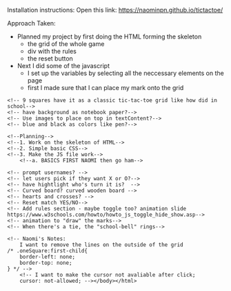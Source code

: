 Installation instructions: 
Open this link: https://naominpn.github.io/tictactoe/

Approach Taken:
- Planned my project by first doing the HTML forming the skeleton
    - the grid of the whole game
    - div with the rules
    - the reset button
- Next I did some of the javascript
    - I set up the variables by selecting all the neccessary elements on the page
    - first I made sure that I can place my mark onto the grid



<!--Tic Tac Toe-->
    <!-- 9 squares have it as a classic tic-tac-toe grid like how did in school-->
    <!-- have background as notebook paper?-->
    <!-- Use images to place on top in textContent?-->
    <!-- blue and black as colors like pen?-->

    <!--Planning-->
    <!--1. Work on the skeleton of HTML-->
    <!--2. Simple basic CSS-->
    <!--3. Make the JS file work-->
        <!--a. BASICS FIRST NAOMI then go ham-->



<!-- Extra ideas -->
    <!-- prompt usernames? -->
    <!-- let users pick if they want X or O?-->
    <!-- have hightlight who's turn it is?  -->
    <!-- Curved board? curved wooden board -->
    <!-- hearts and crosses? -->
    <!-- Reset match YES/NO-->
    <!-- Add rules section - maybe toggle too? animation slide https://www.w3schools.com/howto/howto_js_toggle_hide_show.asp-->
    <!-- animation to "draw" the marks-->
    <!-- When there's a tie, the "school-bell" rings-->

    <!-- Naomi's Notes:
        I want to remove the lines on the outside of the grid
    /* .oneSquare:first-child{
        border-left: none;
        border-top: none;
    } */ -->
        <!-- I want to make the cursor not avaliable after click;
        cursor: not-allowed; --></body></html>